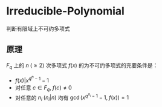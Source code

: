 # Irreducible-Polynomial
判断有限域上不可约多项式

## 原理

$F_q$ 上的 $n\;(\geqslant2)$ 次多项式 $f(x)$ 的为不可约多项式的充要条件是：  
- $\displaystyle f(x)\bigg|x^{q^n-1}-1$
- 对任意 $\displaystyle c\in F_q,\;f(c)\not=0$
- 对任意的 $\displaystyle n_i\;(n_i|n)$ 均有 $\displaystyle\gcd(x^{q^{n_i}-1}-1,\;f(x))=1$